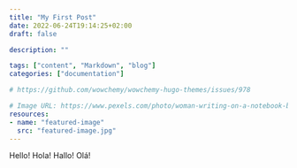 ```yaml
---
title: "My First Post"
date: 2022-06-24T19:14:25+02:00
draft: false

description: ""

tags: ["content", "Markdown", "blog"]
categories: ["documentation"]

# https://github.com/wowchemy/wowchemy-hugo-themes/issues/978

# Image URL: https://www.pexels.com/photo/woman-writing-on-a-notebook-beside-teacup-and-tablet-computer-733856/
resources:
- name: "featured-image"
  src: "featured-image.jpg"
---
```



Hello! Hola! Hallo! Olá!



